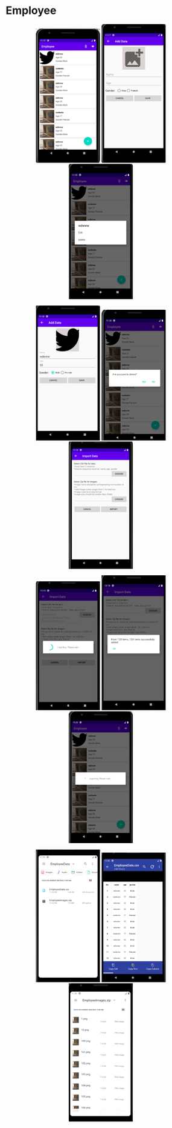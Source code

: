 # Employee

<p align="center">
  <img src="/Imges/1.png" width="170">
  <img src="/Imges/2.png" width="170">
  <img src="/Imges/3.png" width="170">
  </p>
  <p align="center">
  <img src="/Imges/4.png" width="170">
  <img src="/Imges/5.png" width="170">
  <img src="/Imges/6.png" width="170">
    </p>
  <p align="center">
  <img src="/Imges/7.png" width="170">
  <img src="/Imges/8.png" width="170" >  
  <img src="/Imges/9.png" width="170">
  </p>
<p align="center">
  <img src="/Imges/10.png" width="170">
  <img src="/Imges/11.png" width="170" >  
  <img src="/Imges/12.png" width="170">
  </p>
